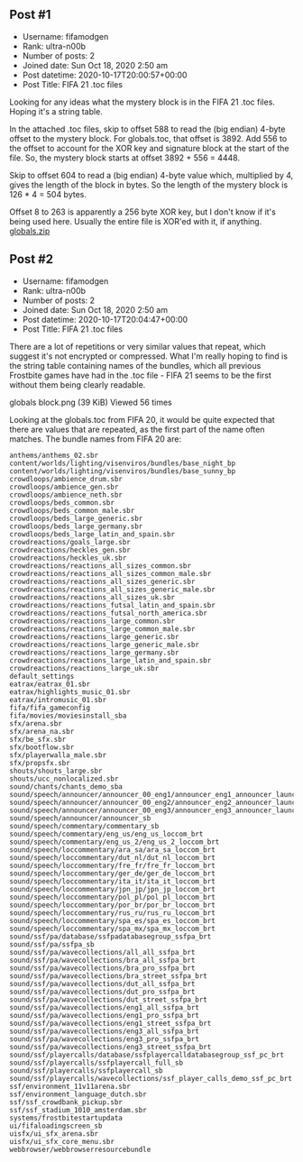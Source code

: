 ## Post #1
- Username: fifamodgen
- Rank: ultra-n00b
- Number of posts: 2
- Joined date: Sun Oct 18, 2020 2:50 am
- Post datetime: 2020-10-17T20:00:57+00:00
- Post Title: FIFA 21 .toc files

Looking for any ideas what the mystery block is in the FIFA 21 .toc files. Hoping it's a string table.

In the attached .toc files, skip to offset 588 to read the (big endian) 4-byte offset to the mystery block. For globals.toc, that offset is 3892. Add 556 to the offset to account for the XOR key and signature block at the start of the file. So, the mystery block starts at offset 3892 + 556 = 4448.

Skip to offset 604 to read a (big endian) 4-byte value which, multiplied by 4, gives the length of the block in bytes. So the length of the mystery block is 126 * 4 = 504 bytes.

Offset 8 to 263 is apparently a 256 byte XOR key, but I don't know if it's being used here. Usually the entire file is XOR'ed with it, if anything.
[globals.zip](https://xentaxbackup.github.io/file/18849_globals.zip)
## Post #2
- Username: fifamodgen
- Rank: ultra-n00b
- Number of posts: 2
- Joined date: Sun Oct 18, 2020 2:50 am
- Post datetime: 2020-10-17T20:04:47+00:00
- Post Title: FIFA 21 .toc files

There are a lot of repetitions or very similar values that repeat, which suggest it's not encrypted or compressed. What I'm really hoping to find is the string table containing names of the bundles, which all previous Frostbite games have had in the .toc file - FIFA 21 seems to be the first without them being clearly readable.



globals block.png (39 KiB) Viewed 56 times



Looking at the globals.toc from FIFA 20, it would be quite expected that there are values that are repeated, as the first part of the name often matches. The bundle names from FIFA 20 are:

```
anthems/anthems_02.sbr
content/worlds/lighting/visenviros/bundles/base_night_bp
content/worlds/lighting/visenviros/bundles/base_sunny_bp
crowdloops/ambience_drum.sbr
crowdloops/ambience_gen.sbr
crowdloops/ambience_neth.sbr
crowdloops/beds_common.sbr
crowdloops/beds_common_male.sbr
crowdloops/beds_large_generic.sbr
crowdloops/beds_large_germany.sbr
crowdloops/beds_large_latin_and_spain.sbr
crowdreactions/goals_large.sbr
crowdreactions/heckles_gen.sbr
crowdreactions/heckles_uk.sbr
crowdreactions/reactions_all_sizes_common.sbr
crowdreactions/reactions_all_sizes_common_male.sbr
crowdreactions/reactions_all_sizes_generic.sbr
crowdreactions/reactions_all_sizes_generic_male.sbr
crowdreactions/reactions_all_sizes_uk.sbr
crowdreactions/reactions_futsal_latin_and_spain.sbr
crowdreactions/reactions_futsal_north_america.sbr
crowdreactions/reactions_large_common.sbr
crowdreactions/reactions_large_common_male.sbr
crowdreactions/reactions_large_generic.sbr
crowdreactions/reactions_large_generic_male.sbr
crowdreactions/reactions_large_germany.sbr
crowdreactions/reactions_large_latin_and_spain.sbr
crowdreactions/reactions_large_uk.sbr
default_settings
eatrax/eatrax_01.sbr
eatrax/highlights_music_01.sbr
eatrax/intromusic_01.sbr
fifa/fifa_gameconfig
fifa/movies/moviesinstall_sba
sfx/arena.sbr
sfx/arena_na.sbr
sfx/be_sfx.sbr
sfx/bootflow.sbr
sfx/playerwalla_male.sbr
sfx/propsfx.sbr
shouts/shouts_large.sbr
shouts/ucc_nonlocalized.sbr
sound/chants/chants_demo_sba
sound/speech/announcer/announcer_00_eng1/announcer_eng1_announcer_launch_brt
sound/speech/announcer/announcer_00_eng2/announcer_eng2_announcer_launch_brt
sound/speech/announcer/announcer_00_eng3/announcer_eng3_announcer_launch_brt
sound/speech/announcer/announcer_sb
sound/speech/commentary/commentary_sb
sound/speech/commentary/eng_us/eng_us_loccom_brt
sound/speech/commentary/eng_us_2/eng_us_2_loccom_brt
sound/speech/loccommentary/ara_sa/ara_sa_loccom_brt
sound/speech/loccommentary/dut_nl/dut_nl_loccom_brt
sound/speech/loccommentary/fre_fr/fre_fr_loccom_brt
sound/speech/loccommentary/ger_de/ger_de_loccom_brt
sound/speech/loccommentary/ita_it/ita_it_loccom_brt
sound/speech/loccommentary/jpn_jp/jpn_jp_loccom_brt
sound/speech/loccommentary/pol_pl/pol_pl_loccom_brt
sound/speech/loccommentary/por_br/por_br_loccom_brt
sound/speech/loccommentary/rus_ru/rus_ru_loccom_brt
sound/speech/loccommentary/spa_es/spa_es_loccom_brt
sound/speech/loccommentary/spa_mx/spa_mx_loccom_brt
sound/ssf/pa/database/ssfpadatabasegroup_ssfpa_brt
sound/ssf/pa/ssfpa_sb
sound/ssf/pa/wavecollections/all_all_ssfpa_brt
sound/ssf/pa/wavecollections/bra_all_ssfpa_brt
sound/ssf/pa/wavecollections/bra_pro_ssfpa_brt
sound/ssf/pa/wavecollections/bra_street_ssfpa_brt
sound/ssf/pa/wavecollections/dut_all_ssfpa_brt
sound/ssf/pa/wavecollections/dut_pro_ssfpa_brt
sound/ssf/pa/wavecollections/dut_street_ssfpa_brt
sound/ssf/pa/wavecollections/eng1_all_ssfpa_brt
sound/ssf/pa/wavecollections/eng1_pro_ssfpa_brt
sound/ssf/pa/wavecollections/eng1_street_ssfpa_brt
sound/ssf/pa/wavecollections/eng3_all_ssfpa_brt
sound/ssf/pa/wavecollections/eng3_pro_ssfpa_brt
sound/ssf/pa/wavecollections/eng3_street_ssfpa_brt
sound/ssf/playercalls/database/ssfplayercalldatabasegroup_ssf_pc_brt
sound/ssf/playercalls/ssfplayercall_full_sb
sound/ssf/playercalls/ssfplayercall_sb
sound/ssf/playercalls/wavecollections/ssf_player_calls_demo_ssf_pc_brt
ssf/environment_11v11arena.sbr
ssf/environment_language_dutch.sbr
ssf/ssf_crowdbank_pickup.sbr
ssf/ssf_stadium_1010_amsterdam.sbr
systems/frostbitestartupdata
ui/fifaloadingscreen_sb
uisfx/ui_sfx_arena.sbr
uisfx/ui_sfx_core_menu.sbr
webbrowser/webbrowserresourcebundle
```
